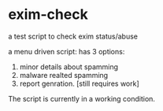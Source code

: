 # exim-check
a test script to check exim status/abuse

a menu driven script:
has 3 options:
1) minor details about spamming
2) malware realted spamming
3) report genration. [still requires  work]

The script is currently in a working condition.
